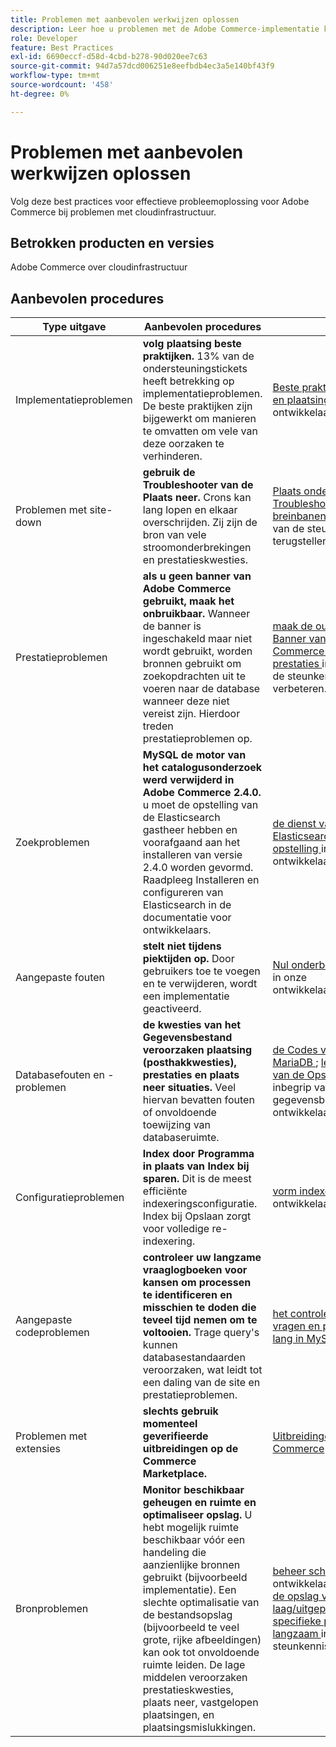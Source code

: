 ```yaml
---
title: Problemen met aanbevolen werkwijzen oplossen
description: Leer hoe u problemen met de Adobe Commerce-implementatie kunt oplossen.
role: Developer
feature: Best Practices
exl-id: 6690eccf-d58d-4cbd-b278-90d020ee7c63
source-git-commit: 94d7a57dcd006251e8eefbdb4ec3a5e140bf43f9
workflow-type: tm+mt
source-wordcount: '458'
ht-degree: 0%

---
```


# Problemen met aanbevolen werkwijzen oplossen

Volg deze best practices voor effectieve probleemoplossing voor Adobe Commerce bij problemen met cloudinfrastructuur.

## Betrokken producten en versies

Adobe Commerce over cloudinfrastructuur

## Aanbevolen procedures

| Type uitgave | Aanbevolen procedures | Bron |
|----------------------------|----------------------------------------------------------------------------------------------------------------------------------------------------------------------------------------------------------------------------------------------------------------------------------------------------------------------------------------------------------------------------------------------------|-------------------------------------------------------------------------------------------------------------------------------------------------------------------------------------------------------------------------------------------------------------------------------------------------------------------------------------------------------------------------------------------------------|
| Implementatieproblemen | **volg plaatsing beste praktijken.** 13% van de ondersteuningstickets heeft betrekking op implementatieproblemen. De beste praktijken zijn bijgewerkt om manieren te omvatten om vele van deze oorzaken te verhinderen. | [ Beste praktijken voor bouwt en plaatsing ](https://devdocs.magento.com/cloud/reference/discover-deploy.html#best-practices) in onze ontwikkelaarsdocumentatie. |
| Problemen met site-down | **gebruik de Troubleshooter van de Plaats neer.** Crons kan lang lopen en elkaar overschrijden. Zij zijn de bron van vele stroomonderbrekingen en prestatieskwesties. | [ Plaats onderaan Troubleshooter ](https://experienceleague.adobe.com/docs/commerce-knowledge-base/kb/troubleshooting/site-down-or-unresponsive/magento-site-down-troubleshooter.html?lang=en) en [ hoe te breinbanen ](https://experienceleague.adobe.com/docs/commerce-knowledge-base/kb/troubleshooting/miscellaneous/cron-job-is-stuck-in-running-status.html?lang=en) in onze basis van de steunkennis terugstellen. |
| Prestatieproblemen | **als u geen banner van Adobe Commerce gebruikt, maak het onbruikbaar.** Wanneer de banner is ingeschakeld maar niet wordt gebruikt, worden bronnen gebruikt om zoekopdrachten uit te voeren naar de database wanneer deze niet vereist zijn. Hierdoor treden prestatieproblemen op. | [ maak de output van de Banner van Adobe Commerce onbruikbaar om prestaties ](https://experienceleague.adobe.com/docs/commerce-knowledge-base/kb/troubleshooting/miscellaneous/disable-magento-banner-output-to-improve-site-performance.html) in onze basis van de steunkennis te verbeteren. |
| Zoekproblemen | **MySQL de motor van het catalogusonderzoek werd verwijderd in Adobe Commerce 2.4.0.** u moet de opstelling van de Elasticsearch gastheer hebben en voorafgaand aan het installeren van versie 2.4.0 worden gevormd. Raadpleeg Installeren en configureren van Elasticsearch in de documentatie voor ontwikkelaars. | [ de dienst van de Elasticsearch van de opstelling ](https://devdocs.magento.com/cloud/project/services-elastic.html) in onze ontwikkelaarsdocumentatie. |
| Aangepaste fouten | **stelt niet tijdens piektijden op.** Door gebruikers toe te voegen en te verwijderen, wordt een implementatie geactiveerd. | [ Nul onderbreking plaatsing ](https://devdocs.magento.com/cloud/deploy/reduce-downtime.html) in onze ontwikkelaarsdocumentatie. |
| Databasefouten en -problemen | **de kwesties van het Gegevensbestand veroorzaken plaatsing (posthakkwesties), prestaties en plaats neer situaties.** Veel hiervan bevatten fouten of onvoldoende toewijzing van databaseruimte. | [ de Codes van de Fout MariaDB ](https://mariadb.com/kb/en/library/mariadb-error-codes/#mariadb-specific-error-codes); [ leidt de Ruimte van de Opslag ](https://devdocs.magento.com/cloud/project/manage-disk-space.html) (met inbegrip van gegevensbestand) in onze ontwikkelaarsdocumentatie. |
| Configuratieproblemen | **Index door Programma in plaats van Index bij sparen.** Dit is de meest efficiënte indexeringsconfiguratie. Index bij Opslaan zorgt voor volledige re-indexering. | [ vorm indexeerders ](../../../configuration/cli/manage-indexers.md#configure-indexers) in onze ontwikkelaarsdocumentatie. |
| Aangepaste codeproblemen | **controleer uw langzame vraaglogboeken voor kansen om processen te identificeren en misschien te doden die teveel tijd nemen om te voltooien.** Trage query&#39;s kunnen databasestandaarden veroorzaken, wat leidt tot een daling van de site en prestatieproblemen. | [ het controleren langzame vragen en processen die te lang in MySQL ](https://experienceleague.adobe.com/docs/commerce-knowledge-base/kb/troubleshooting/database/checking-slow-queries-and-processes-mysql.html) nemen |
| Problemen met extensies | **slechts gebruik momenteel geverifieerde uitbreidingen op de Commerce Marketplace.** | [ Uitbreidingen voor Adobe Commerce ](https://marketplace.magento.com/extensions.html) |
| Bronproblemen | **Monitor beschikbaar geheugen en ruimte en optimaliseer opslag.** U hebt mogelijk ruimte beschikbaar vóór een handeling die aanzienlijke bronnen gebruikt (bijvoorbeeld implementatie). Een slechte optimalisatie van de bestandsopslag (bijvoorbeeld te veel grote, rijke afbeeldingen) kan ook tot onvoldoende ruimte leiden. De lage middelen veroorzaken prestatieskwesties, plaats neer, vastgelopen plaatsingen, en plaatsingsmislukkingen. | [ beheer schijfruimte ](https://devdocs.magento.com/cloud/project/manage-disk-space.html) in onze ontwikkelaarsdocumentatie; [ de opslag van het Dossier laag/uitgeput, zijn de specifieke paginaladingen langzaam ](https://experienceleague.adobe.com/docs/commerce-knowledge-base/kb/troubleshooting/miscellaneous/file-storage-low-specific-page-loads-are-slow.html?lang=en) in onze basis van steunkennis. |
